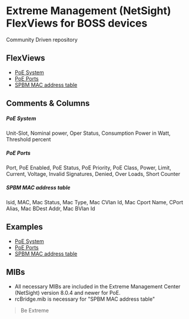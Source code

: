 # Extreme Management (NetSight) FlexViews for BOSS devices

Community Driven repository

## FlexViews
* [PoE System](tpl/BOSS_VOSS_PoE_Main.tpl?raw=true)
* [PoE Ports](tpl/BOSS_PoE_Ports.tpl?raw=true)
* [SPBM MAC address table](tpl/BOSS_SPBM_MAC_TABLE.tpl?raw=true)


## Comments & Columns

##### PoE System
Unit-Slot, Nominal power, Oper Status, Consumption Power in Watt, Threshold percent

##### PoE Ports
Port, PoE Enabled, PoE Status, PoE Priority, PoE Class, Power, Limit, Current, Voltage, Invalid Signatures, Denied, Over Loads, Short Counter

##### SPBM MAC address table
Isid, MAC, Mac Status, Mac Type, Mac CVlan Id, Mac Cport Name, CPort Alias, Mac BDest Addr, Mac BVlan Id


## Examples
* [PoE System](sample/BOSS_VOSS_PoE_Main.png?raw=true)
* [PoE Ports](sample/BOSS_PoE_Ports.png?raw=true)
* [SPBM MAC address table](sample/BOSS_SPBM_MAC_TABLE.png?raw=true)


## MIBs
* All necessary MIBs are included in the Extreme Management Center (NetSight) version 8.0.4 and newer for PoE.
* rcBridge.mib is necessary for "SPBM MAC address table"

>Be Extreme